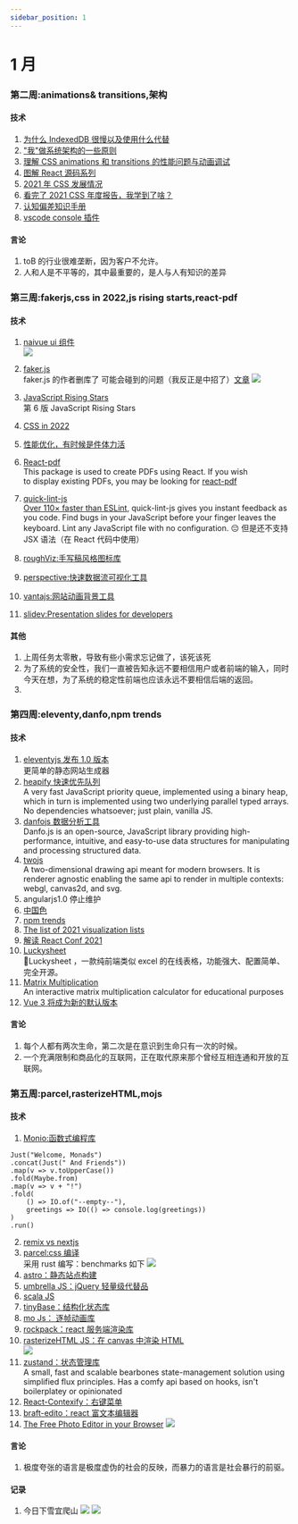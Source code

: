 ```yaml
---
sidebar_position: 1
---
```


# 1 月

### 第二周:animations& transitions,架构

#### 技术

1. [为什么 IndexedDB 很慢以及使用什么代替](https://rxdb.info/slow-indexeddb.html)
2. ["我"做系统架构的一些原则](https://coolshell.cn/articles/21672.html)
3. [理解 CSS animations 和 transitions 的性能问题与动画调试](https://developer.aliyun.com/article/197594)
4. [图解 React 源码系列](https://github.com/7kms/react-illustration-series)
5. [2021 年 CSS 发展情况](https://2021.stateofcss.com/zh-Hans/)
6. [看完了 2021 CSS 年度报告，我学到了啥？](https://mp.weixin.qq.com/s/BbH6IleqLly82Mqx_0W1IQ)
7. [认知偏差知识手册](https://s75w5y7vut.feishu.cn/docs/doccn3BatnScBJe7wD7K3S5poFf)
8. [vscode console 插件](https://marketplace.visualstudio.com/items?itemName=AT-9420.console-helper)

#### 言论

1. toB 的行业很难垄断，因为客户不允许。
2. 人和人是不平等的，其中最重要的，是人与人有知识的差异

### 第三周:fakerjs,css in 2022,js rising starts,react-pdf

#### 技术

1. [naivue ui 组件](https://www.naiveui.com)<br />![](./_image/2022-01-10/2022-01-10-13-15-06@2x.png)
2. [faker.js](https://github.com/marak/Faker.js/)<br />
   faker.js 的作者删库了
   可能会碰到的问题（我反正是中招了）[文章](https://www.jiqizhixin.com/articles/2022-01-10-2)
   ![](./_image/2022-01-14/2022-01-14-13-05-11@2x.jpg)

3. [JavaScript Rising Stars](https://risingstars.js.org/2021/en)<br />
   第 6 版 JavaScript Rising Stars
4. [CSS in 2022](https://www.bram.us/2021/12/27/css-in-2022/)
5. [性能优化，有时候是件体力活](https://mp.weixin.qq.com/s/_BKgmMtC6n3mAznCKDQUyA)
6. [React-pdf](https://github.com/diegomura/react-pdf)<br />
   This package is used to create PDFs using React. If you wish to display existing PDFs, you may be looking for [react-pdf](https://github.com/wojtekmaj/react-pdf)
7. [quick-lint-js](https://quick-lint-js.com/)<br />
   [ Over 110× faster than ESLint](https://quick-lint-js.com/benchmarks/), quick-lint-js gives you instant feedback as you code. Find bugs in your JavaScript before your finger leaves the keyboard. Lint any JavaScript file with no configuration.
   😔 但是还不支持 JSX 语法（在 React 代码中使用）
8. [roughViz:手写稿风格图标库](https://github.com/jwilber/roughViz)
9. [perspective:快速数据流可视化工具](https://perspective.finos.org/)
10. [vantajs:网站动画背景工具](https://www.vantajs.com/)
11. [slidev:Presentation slides for developers](https://github.com/slidevjs/slidev)

#### 其他

1. 上周任务太零散，导致有些小需求忘记做了，该死该死
2. 为了系统的安全性，我们一直被告知永远不要相信用户或者前端的输入，同时今天在想，为了系统的稳定性前端也应该永远不要相信后端的返回。
3.

### 第四周:eleventy,danfo,npm trends

#### 技术

1. [eleventyjs 发布 1.0 版本](https://www.11ty.dev/)<br />
   更简单的静态网站生成器
2. [heapify 快速优先队列](https://github.com/luciopaiva/heapify)<br />
   A very fast JavaScript priority queue, implemented using a binary heap, which in turn is implemented using two underlying parallel typed arrays. No dependencies whatsoever; just plain, vanilla JS.
3. [danfojs 数据分析工具](https://danfo.jsdata.org/)<br />
   Danfo.js is an open-source, JavaScript library providing high-performance, intuitive, and easy-to-use data structures for manipulating and processing structured data.
4. [twojs](https://github.com/jonobr1/two.js)<br />
   A two-dimensional drawing api meant for modern browsers. It is renderer agnostic enabling the same api to render in multiple contexts: webgl, canvas2d, and svg.
5. angularjs1.0 停止维护
6. [中国色](http://zhongguose.com/)
7. [npm trends](https://www.npmtrends.com/)
8. [The list of 2021 visualization lists](https://www.maartenlambrechts.com/2021/12/29/the-list-of-2021-visualization-lists.html)
9. [解读 React Conf 2021](https://zhuanlan.zhihu.com/p/458279850)
10. [Luckysheet](https://github.com/mengshukeji/Luckysheet)<br />
    🚀Luckysheet ，一款纯前端类似 excel 的在线表格，功能强大、配置简单、完全开源。
11. [Matrix Multiplication](https://github.com/staltz/matrixmultiplication.xyz)<br />
    An interactive matrix multiplication calculator for educational purposes
12. [Vue 3 将成为新的默认版本](https://zhuanlan.zhihu.com/p/460055155)

#### 言论

1. 每个人都有两次生命，第二次是在意识到生命只有一次的时候。
2. 一个充满限制和商品化的互联网，正在取代原来那个曾经互相连通和开放的互联网。

### 第五周:parcel,rasterizeHTML,mojs

#### 技术

1. [Monio:函数式编程库](https://github.com/getify/monio)<br />

```
Just("Welcome, Monads")
.concat(Just(" And Friends"))
.map(v => v.toUpperCase())
.fold(Maybe.from)
.map(v => v + "!")
.fold(
    () => IO.of("--empty--"),
    greetings => IO(() => console.log(greetings))
)
.run()
```

2. [remix vs nextjs](https://remix.run/blog/remix-vs-next)<br />
3. [parcel:css 编译](https://github.com/parcel-bundler/parcel-css)<br />
   采用 rust 编写：benchmarks 如下
   ![](./_image/2022-01-24/2022-01-24-13-01-33@2x.jpg)
4. [astro：静态站点构建](https://astro.build/)
5. [umbrella JS：jQuery 轻量级代替品](https://github.com/franciscop/umbrella)
6. [scala JS](https://www.scala-js.org/)
7. [tinyBase：结构化状态库](https://github.com/tinyplex/tinybase)
8. [mo Js： 逐帧动画库](https://mojs.github.io/)
9. [rockpack：react 服务端渲染库](https://github.com/AlexSergey/rockpack)
10. [rasterizeHTML JS：在 canvas 中渲染 HTML](https://github.com/cburgmer/rasterizeHTML.js)<br />
    ![](./_image/2022-01-24/2022-01-24-13-15-45@2x.png)
11. [zustand：状态管理库](https://github.com/pmndrs/zustand)<br />
    A small, fast and scalable bearbones state-management solution using simplified flux principles. Has a comfy api based on hooks, isn't boilerplatey or opinionated
12. [React-Contexify：右键菜单](https://fkhadra.github.io/react-contexify/)
13. [braft-edito：react 富文本编辑器](https://braft.margox.cn/demos/basic)
14. [The Free Photo Editor in your Browser](https://edit.photo/)
    ![](./_image/2022-01-25/2022-01-25-15-31-37@2x.png)

#### 言论

1. 极度夸张的语言是极度虚伪的社会的反映，而暴力的语言是社会暴行的前驱。

#### 记录

1. 今日下雪宜爬山
   ![](./_image/2022-01-29/4076c41fdbfab7a8c4fdc3ad64a6a0dc.jpg)
   ![](./_image/2022-01-29/50e5cc1dfdf5f761cca76fbd229d1262.jpg)
